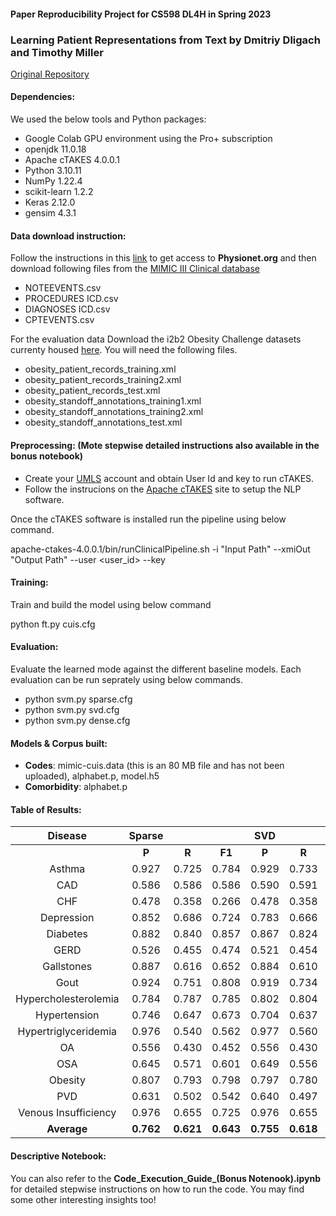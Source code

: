 #### Paper Reproducibility Project for CS598 DL4H in Spring 2023
### **Learning Patient Representations from Text** by Dmitriy Dligach and Timothy Miller
[Original Repository](https://github.com/dmitriydligach/starsem2018-patient-representations)

#### Dependencies:
We used the below tools and Python packages:
- Google Colab GPU environment using the Pro+ subscription
- openjdk 11.0.18
- Apache cTAKES 4.0.0.1
- Python 3.10.11
- NumPy 1.22.4
- scikit-learn 1.2.2
- Keras 2.12.0
- gensim 4.3.1

#### Data download instruction:
Follow the instructions in this [link](https://eicu-crd.mit.edu/gettingstarted/access/) to get access to **Physionet.org** and then download following files from the [MIMIC III Clinical database](https://physionet.org/content/mimiciii/1.4/)
- NOTEEVENTS.csv
- PROCEDURES ICD.csv
- DIAGNOSES ICD.csv
- CPTEVENTS.csv

For the evaluation data Download the i2b2 Obesity Challenge datasets currenty housed [here]("https://portal.dbmi.hms.harvard.edu/"). You will need the following files.
- obesity_patient_records_training.xml
- obesity_patient_records_training2.xml
- obesity_patient_records_test.xml
- obesity_standoff_annotations_training1.xml
- obesity_standoff_annotations_training2.xml
- obesity_standoff_annotations_test.xml

#### Preprocessing: (Mote stepwise detailed instructions also available in the bonus notebook)
* Create your [UMLS](https://uts.nlm.nih.gov/uts/signup-login?_gl=1*1tk5kri*_ga*ODQ0MDU0MjY1LjE2NDYzNjEyNDE.*_ga_7147EPK006*MTY1MTExNzYwNC4yLjEuMTY1MTExNzYwOC4w*_ga_P1FPTH9PL4*MTY1MTExNzYwNC4yLjEuMTY1MTExNzYwOC4w) account and obtain User Id and key to run cTAKES.
* Follow the instrucions on the [Apache cTAKES](https://cwiki.apache.org/confluence/display/CTAKES/cTAKES+4.0+User+Install+Guide) site to setup the NLP software.

Once the cTAKES software is installed run the pipeline using below command.

apache-ctakes-4.0.0.1/bin/runClinicalPipeline.sh -i "Input Path" --xmiOut "Output Path" --user <user_id> --key <key>

#### Training:
Train and build the model using below command

python ft.py cuis.cfg

#### Evaluation:
Evaluate the learned mode against the different baseline models. Each evaluation can be run seprately using below commands.

- python svm.py sparse.cfg
- python svm.py svd.cfg
- python svm.py dense.cfg

#### Models & Corpus built:

- **Codes**: mimic-cuis.data (this is an 80 MB file and has not been uploaded), alphabet.p, model.h5
- **Comorbidity**: alphabet.p

#### Table of Results:

|Disease|Sparse|     |     |SVD  |     |     |Learned|     |    |
| :---: |:---: |:---:|:---:|:---:|:---:|:---:| :---: |:---:|:---|
|	|**P**|**R**|**F1**|**P**|**R**|**F1**|**P**|**R**|**F1**|
Asthma|0.927|0.725|0.784|0.929|0.733|0.791|0.554|0.602|0.533|
CAD|0.586|0.586|0.586|0.590|0.591|0.590|0.569|0.576|0.572|
CHF|0.478|0.358|0.266|0.478|0.358|0.266|0.511|0.515|0.511|
Depression|0.852|0.686|0.724|0.783|0.666|0.694|0.559|0.582|0.548|
Diabetes|0.882|0.840|0.857|0.867|0.824|0.841|0.492|0.497|0.494|
GERD|0.526|0.455|0.474|0.521|0.454|0.473|0.381|0.380|0.380|
Gallstones|0.887|0.616|0.652|0.884|0.610|0.644|0.584|0.650|0.562|
Gout|0.924|0.751|0.808|0.919|0.734|0.793|0.599|0.594|0.596|
Hypercholesterolemia|0.784|0.787|0.785|0.802|0.804|0.803|0.727|0.730|0.725|
Hypertension|0.746|0.647|0.673|0.704|0.637|0.657|0.635|0.696|0.639|
Hypertriglyceridemia|0.976|0.540|0.562|0.977|0.560|0.595|0.526|0.618|0.472|
OA|0.556|0.430|0.452|0.556|0.430|0.452|0.438|0.390|0.399|
OSA|0.645|0.571|0.601|0.649|0.556|0.591|0.412|0.406|0.409|
Obesity|0.807|0.793|0.798|0.797|0.780|0.785|0.630|0.629|0.629|
PVD|0.631|0.502|0.542|0.640|0.497|0.540|0.443|0.418|0.428|
Venous Insufficiency|0.976|0.655|0.725|0.976|0.655|0.725|0.574|0.763|0.547|
**Average**|**0.762**|**0.621**|**0.643**|**0.755**|**0.618**|**0.640**|**0.540**|**0.565**|**0.528**|

#### Descriptive Notebook:
You can also refer to the **Code_Execution_Guide_(Bonus Notenook).ipynb** for detailed stepwise instructions on how to run the code. You may find some other interesting insights too!
